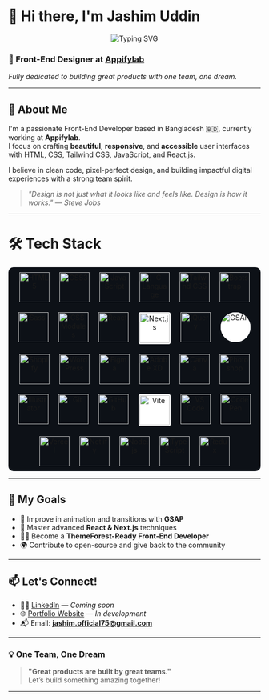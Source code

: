 # 👋 Hi there, I'm Jashim Uddin

<p align="center">
  <img src="https://readme-typing-svg.demolab.com?font=Fira+Code&size=24&duration=4000&pause=1000&center=true&vCenter=true&width=700&lines=Front-End+Developer+from+Bangladesh;Crafting+Clean+and+Responsive+UI;Passionate+about+React+%26+Tailwind;Turning+Designs+into+Code" alt="Typing SVG" />
</p>



### 🎨 Front-End Designer at [Appifylab](https://appifylab.com)
*Fully dedicated to building great products with one team, one dream.*

---

## 🚀 About Me

I'm a passionate Front-End Developer based in Bangladesh 🇧🇩, currently working at **Appifylab**.  
I focus on crafting **beautiful**, **responsive**, and **accessible** user interfaces with HTML, CSS, Tailwind CSS, JavaScript, and React.js.

I believe in clean code, pixel-perfect design, and building impactful digital experiences with a strong team spirit.  
> _"Design is not just what it looks like and feels like. Design is how it works." — Steve Jobs_

---

# 🛠 Tech Stack

<div align="center" style="display: flex; flex-wrap: wrap; justify-content: center; gap: 20px; padding: 10px; background-color: #0d1117; border-radius: 10px;">

<!-- 💻 Languages -->
<img src="https://img.icons8.com/color/60/html-5--v1.png" alt="HTML5" title="HTML5" width="60"/>
<img src="https://img.icons8.com/color/60/css3.png" alt="CSS3" title="CSS3" width="60"/>
<img src="https://img.icons8.com/color/60/javascript--v1.png" alt="JavaScript" title="JavaScript" width="60"/>
<img src="https://img.icons8.com/color/60/c-programming.png" alt="C Language" title="C Language" width="60"/>

<!-- 🎨 Styling -->
<img src="https://img.icons8.com/color/60/tailwind_css.png" alt="Tailwind CSS" title="Tailwind CSS" width="60"/>
<img src="https://img.icons8.com/color/60/bootstrap.png" alt="Bootstrap" title="Bootstrap" width="60"/>
<img src="https://img.icons8.com/color/60/sass.png" alt="Sass" title="Sass" width="60"/>
<img src="https://img.icons8.com/color/60/css3.png" alt="CSS Modules" title="CSS Modules" width="60"/>

<!-- ⚛️ Frameworks & Libraries -->
<img src="https://img.icons8.com/external-tal-revivo-color-tal-revivo/60/external-react-a-javascript-library-for-building-user-interfaces-logo-color-tal-revivo.png" alt="React" title="React" width="60"/>
<img src="https://cdn.jsdelivr.net/gh/devicons/devicon/icons/nextjs/nextjs-original.svg" alt="Next.js" title="Next.js" width="60" style="background-color: white; border-radius: 4px; padding: 2px;"/>
<img src="https://img.icons8.com/ios-filled/60/ffffff/jquery.png" alt="jQuery" title="jQuery" width="60"/>
<img src="https://assets.codepen.io/16327/internal/avatars/users/default.png?fit=crop&format=auto&height=512&version=1688741522&width=512" alt="GSAP" title="GSAP" width="60" style="border-radius: 50%; background-color: white;"/>

<!-- 🌐 CMS & Platforms -->
<img src="https://cdn.worldvectorlogo.com/logos/shopify.svg" alt="Shopify" title="Shopify" width="60"/>
<img src="https://img.icons8.com/color/60/wordpress.png" alt="WordPress" title="WordPress" width="60"/>

<!-- 🎨 Design Tools -->
<img src="https://img.icons8.com/color/60/figma--v1.png" alt="Figma" title="Figma" width="60"/>
<img src="https://img.icons8.com/color/60/adobe-xd.png" alt="Adobe XD" title="Adobe XD" width="60"/>
<img src="https://img.icons8.com/color/60/canva.png" alt="Canva" title="Canva" width="60"/>
<img src="https://img.icons8.com/color/60/adobe-photoshop.png" alt="Photoshop" title="Photoshop" width="60"/>
<img src="https://img.icons8.com/color/60/adobe-illustrator.png" alt="Illustrator" title="Illustrator" width="60"/>

<!-- 🧰 Tools -->
<img src="https://img.icons8.com/color/60/git.png" alt="Git" title="Git" width="60"/>
<img src="https://img.icons8.com/ios-glyphs/60/ffffff/github.png" alt="GitHub" title="GitHub" width="60"/>
<img src="https://vitejs.dev/logo.svg" alt="Vite" title="Vite" width="60" style="background-color:white; border-radius:4px; padding:2px;"/>
<img src="https://img.icons8.com/color/60/visual-studio-code-2019.png" alt="VS Code" title="VS Code" width="60"/>
<img src="https://img.icons8.com/color/60/codepen.png" alt="CodePen" title="CodePen" width="60"/>
<img src="https://assets.vercel.com/image/upload/front/favicon/vercel/favicon.ico" alt="Vercel" title="Vercel" width="60"/>
<img src="https://www.netlify.com/v3/img/components/logomark.png" alt="Netlify" title="Netlify" width="60"/>

<!-- 🖥 Node.js -->
<img src="https://img.icons8.com/color/60/nodejs.png" alt="Node.js" title="Node.js" width="60"/>

<!-- 📝 TypeScript -->
<img src="https://img.icons8.com/color/60/typescript.png" alt="TypeScript" title="TypeScript" width="60"/>

<!-- 🔴 Redux -->
<img src="https://img.icons8.com/color/60/redux.png" alt="Redux" title="Redux" width="60"/>

</div>


</div>

---

## 📌 My Goals

- 🔄 Improve in animation and transitions with **GSAP**
- 🧠 Master advanced **React & Next.js** techniques
- 🧑‍💻 Become a **ThemeForest-Ready Front-End Developer**
- 🌍 Contribute to open-source and give back to the community

---

## 📫 Let's Connect!

- 🧑‍💼 [LinkedIn](https://linkedin.com) — *Coming soon*
- 🌐 [Portfolio Website](https://your-portfolio.com) — *In development*
- 📬 Email: **jashim.official75@gmail.com**

---

### 💡 One Team, One Dream

> **"Great products are built by great teams."**  
Let’s build something amazing together!

---
